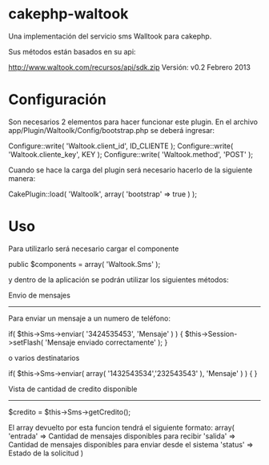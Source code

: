 cakephp-waltook
===============

Una implementación del servicio sms Walltook para cakephp.

Sus métodos están basados en su api:

http://www.waltook.com/recursos/api/sdk.zip
Versión: v0.2 Febrero 2013

Configuración
=============

Son necesarios 2 elementos para hacer funcionar este plugin. En el archivo app/Plugin/Waltoolk/Config/bootstrap.php
se deberá ingresar:

Configure::write( 'Waltook.client_id', ID_CLIENTE );
Configure::write( 'Waltook.cliente_key', KEY );
Configure::write( 'Waltook.method', 'POST' );

Cuando se hace la carga del plugin será necesario hacerlo de la siguiente manera:

CakePlugin::load( 'Waltoolk', array( 'bootstrap' => true ) );

Uso
===

Para utilizarlo será necesario cargar el componente

public $components = array( 'Waltook.Sms' );

y dentro de la aplicación se podrán utilizar los siguientes métodos:

Envio de mensajes
----- -- --------

Para enviar un mensaje a un numero de teléfono:

if( $this->Sms->enviar( '3424535453', 'Mensaje' ) ) {
	$this->Session->setFlash( 'Mensaje enviado correctamente' );
}

o varios destinatarios

if( $this->Sms->enviar( array( '1432543534','232543543' ), 'Mensaje' ) ) {
}

Vista de cantidad de credito disponible
----- -- -------- -- ------- ----------

$credito = $this->Sms->getCredito();

El array devuelto por esta funcion tendrá el siguiente formato:
array(
	'entrada' => Cantidad de mensajes disponibles para recibir
	'salida' => Cantidad de mensajes disponibles para enviar desde el sistema
	'status' => Estado de la solicitud
)

